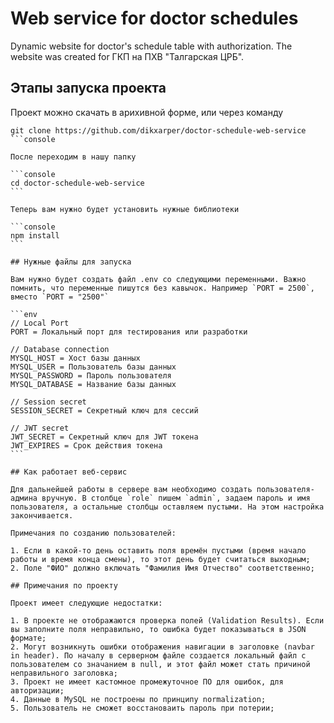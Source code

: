 # Web service for doctor schedules

Dynamic website for doctor's schedule table with authorization. The website was created for ГКП на ПХВ "Талгарская ЦРБ".

## Этапы запуска проекта

Проект можно скачать в арихивной форме, или через команду

````console
git clone https://github.com/dikxarper/doctor-schedule-web-service
```console

После переходим в нашу папку

```console
cd doctor-schedule-web-service
```

Теперь вам нужно будет установить нужные библиотеки

```console
npm install
```

## Нужные файлы для запуска

Вам нужно будет создать файл .env со следующими переменными. Важно помнить, что переменные пишутся без кавычок. Например `PORT = 2500`, вместо `PORT = "2500"`

```env
// Local Port
PORT = Локальный порт для тестирования или разработки

// Database connection
MYSQL_HOST = Хост базы данных
MYSQL_USER = Пользователь базы данных
MYSQL_PASSWORD = Пароль пользователя
MYSQL_DATABASE = Название базы данных

// Session secret
SESSION_SECRET = Секретный ключ для сессий

// JWT secret
JWT_SECRET = Секретный ключ для JWT токена
JWT_EXPIRES = Срок действия токена
```

## Как работает веб-сервис

Для дальнейшей работы в сервере вам необходимо создать пользователя-админа вручную. В столбце `role` пишем `admin`, задаем пароль и имя пользователя, а остальные столбцы оставляем пустыми. На этом настройка закончивается.

Примечания по созданию пользователей:

1. Если в какой-то день оставить поля времён пустыми (время начало работы и время конца смены), то этот день будет считаться выходным;
2. Поле "ФИО" должно включать "Фамилия Имя Отчество" соответственно;

## Примечания по проекту

Проект имеет следующие недостатки:

1. В проекте не отображаются проверка полей (Validation Results). Если вы заполните поля неправильно, то ошибка будет показываться в JSON формате;
2. Могут возникнуть ошибки отображения навигации в заголовке (navbar in header). По началу в серверном файле создается локальный файл с пользователем со значанием в null, и этот файл может стать причиной неправильного заголовка;
3. Проект не имеет кастомное промежуточное ПО для ошибок, для авторизации;
4. Данные в MySQL не построены по принципу normalization;
5. Пользователь не сможет восстановаить пароль при потерии;
````
